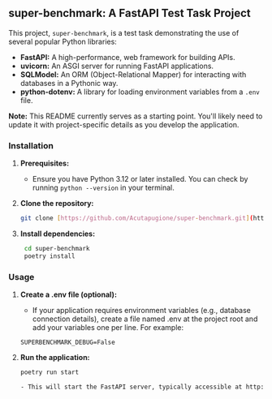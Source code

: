 ## super-benchmark: A FastAPI Test Task Project

This project, `super-benchmark`, is a test task demonstrating the use of several popular Python libraries:

* **FastAPI:** A high-performance, web framework for building APIs.
* **uvicorn:** An ASGI server for running FastAPI applications.
* **SQLModel:** An ORM (Object-Relational Mapper) for interacting with databases in a Pythonic way.
* **python-dotenv:** A library for loading environment variables from a `.env` file.

**Note:** This README currently serves as a starting point. You'll likely need to update it with project-specific details as you develop the application.

### Installation

1. **Prerequisites:**
    - Ensure you have Python 3.12 or later installed. You can check by running `python --version` in your terminal.

2. **Clone the repository:**

   ```bash
   git clone [https://github.com/Acutapugione/super-benchmark.git](https://github.com/Acutapugione/super-benchmark.git)


3. **Install dependencies:**

   ```bash
    cd super-benchmark
    poetry install

### Usage
1. **Create a .env file (optional):**

    - If your application requires environment variables (e.g., database connection details), create a file named .env at the project root and add your  variables one per line. For example:
    ```code
    SUPERBENCHMARK_DEBUG=False

2. **Run the application:**
    ```bash
    poetry run start

    - This will start the FastAPI server, typically accessible at http://localhost:8000 (default port) by default.